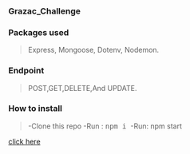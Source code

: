 ### Grazac_Challenge

### Packages used
> Express, Mongoose, Dotenv, Nodemon.

### Endpoint
>POST,GET,DELETE,And UPDATE.

### How to install
>-Clone this repo
>-Run : <kbd>npm i </kbd>
>-Run: npm start


[click here](https://documenter.getpostman.com/view/22272570/Uze1uiVM)
